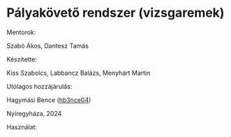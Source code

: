 # Pályakövető rendszer (vizsgaremek)

Mentorok:

Szabó Ákos, Dantesz Tamás

Készítette:

Kiss Szabolcs, Labbancz Balázs, Menyhárt Martin

Utólagos hozzájárulás:

Hagymási Bence ([hb3nce04](https://github.com/hb3nce04/))

Nyíregyháza, 2024

Használat:
